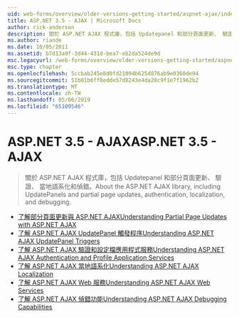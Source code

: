 ```yaml
---
uid: web-forms/overview/older-versions-getting-started/aspnet-ajax/index
title: ASP.NET 3.5 - AJAX | Microsoft Docs
author: rick-anderson
description: 關於 ASP.NET AJAX 程式庫，包括 Updatepanel 和部分頁面更新、 驗證、 當地語系化和偵錯。
ms.author: riande
ms.date: 10/05/2011
ms.assetid: b7d13a9f-3d44-431d-bea7-eb2da524de9d
msc.legacyurl: /web-forms/overview/older-versions-getting-started/aspnet-ajax
msc.type: chapter
ms.openlocfilehash: 5ccbab245e8d0fd21094b625d876ab9e0360de94
ms.sourcegitcommit: 51b01b6ff8edde57d8243e4da28c9f1e7f1962b2
ms.translationtype: MT
ms.contentlocale: zh-TW
ms.lasthandoff: 05/06/2019
ms.locfileid: "65109546"
---
```

# <a name="aspnet-35---ajax"></a><span data-ttu-id="29dae-103">ASP.NET 3.5 - AJAX</span><span class="sxs-lookup"><span data-stu-id="29dae-103">ASP.NET 3.5 - AJAX</span></span>

> <span data-ttu-id="29dae-104">關於 ASP.NET AJAX 程式庫，包括 Updatepanel 和部分頁面更新、 驗證、 當地語系化和偵錯。</span><span class="sxs-lookup"><span data-stu-id="29dae-104">About the ASP.NET AJAX library, including UpdatePanels and partial page updates, authentication, localization, and debugging.</span></span>

- [<span data-ttu-id="29dae-105">了解部分頁面更新與 ASP.NET AJAX</span><span class="sxs-lookup"><span data-stu-id="29dae-105">Understanding Partial Page Updates with ASP.NET AJAX</span></span>](understanding-partial-page-updates-with-asp-net-ajax.md)
- [<span data-ttu-id="29dae-106">了解 ASP.NET AJAX UpdatePanel 觸發程序</span><span class="sxs-lookup"><span data-stu-id="29dae-106">Understanding ASP.NET AJAX UpdatePanel Triggers</span></span>](understanding-asp-net-ajax-updatepanel-triggers.md)
- [<span data-ttu-id="29dae-107">了解 ASP.NET AJAX 驗證和設定檔應用程式服務</span><span class="sxs-lookup"><span data-stu-id="29dae-107">Understanding ASP.NET AJAX Authentication and Profile Application Services</span></span>](understanding-asp-net-ajax-authentication-and-profile-application-services.md)
- [<span data-ttu-id="29dae-108">了解 ASP.NET AJAX 當地語系化</span><span class="sxs-lookup"><span data-stu-id="29dae-108">Understanding ASP.NET AJAX Localization</span></span>](understanding-asp-net-ajax-localization.md)
- [<span data-ttu-id="29dae-109">了解 ASP.NET AJAX Web 服務</span><span class="sxs-lookup"><span data-stu-id="29dae-109">Understanding ASP.NET AJAX Web Services</span></span>](understanding-asp-net-ajax-web-services.md)
- [<span data-ttu-id="29dae-110">了解 ASP.NET AJAX 偵錯功能</span><span class="sxs-lookup"><span data-stu-id="29dae-110">Understanding ASP.NET AJAX Debugging Capabilities</span></span>](understanding-asp-net-ajax-debugging-capabilities.md)
